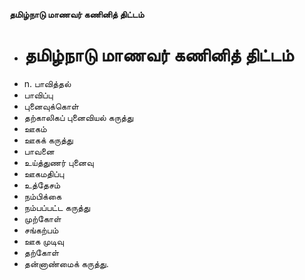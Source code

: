 **தமிழ்நாடு மாணவர் கணினித் திட்டம்**
- # தமிழ்நாடு மாணவர் கணினித் திட்டம்
- n. பாவித்தல்
- பாவிப்பு
- புனைவுக்கொள்
- தற்காலிகப்  புனைவியல் கருத்து
- ஊகம்
- ஊகக் கருத்து
- பாவனை
- உய்த்துணர் புனைவு
- ஊகமதிப்பு
- உத்தேசம்
- நம்பிக்கை
- நம்பப்பட்ட கருத்து
- முற்கோள்
- சங்கற்பம்
- ஊக முடிவு
-  தற்கோள்
- தன்னாண்மைக் கருத்து.

